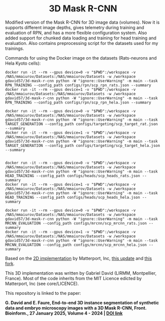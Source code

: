 <h1 align="center"> 3D Mask R-CNN </h1>
Modified version of the Mask R-CNN for 3D image data (volumes). Now it is supports different image depths, gives telemetry during training and evaluation of RPN, and has a more flexible configuration system.
Also added support for chunked data loading and training for head training and evaluation.
Also contains preprocessing script for the datasets used for my trainings.

Commands for using the Docker image on the datasets (Rats-neurons and Hela Kyoto cells):
    
    docker run -it --rm --gpus device=0 -v "$PWD":/workspace -v /NAS/mmaiurov/Datasets:/NAS/mmaiurov/Datasets -w /workspace gdavid57/3d-mask-r-cnn python -W "ignore::UserWarning" -m main --task RPN_TRAINING --config_path configs/rpn/scp_rpn_rats.json --summary
    docker run -it --rm --gpus device=1 -v "$PWD":/workspace -v /NAS/mmaiurov/Datasets:/NAS/mmaiurov/Datasets -w /workspace gdavid57/3d-mask-r-cnn python -W "ignore::UserWarning" -m main --task RPN_TRAINING --config_path configs/rpn/scp_rpn_hela.json --summary

    docker run -it --rm --gpus device=0 -v "$PWD":/workspace -v /NAS/mmaiurov/Datasets:/NAS/mmaiurov/Datasets -w /workspace gdavid57/3d-mask-r-cnn python -W "ignore::UserWarning" -m main --task TARGET_GENERATION --config_path configs/targeting/scp_target_rat.json --summary
    docker run -it --rm --gpus device=1 -v "$PWD":/workspace -v /NAS/mmaiurov/Datasets:/NAS/mmaiurov/Datasets -w /workspace gdavid57/3d-mask-r-cnn python -W "ignore::UserWarning" -m main --task TARGET_GENERATION --config_path configs/targeting/scp_target_hela.json --summary


    docker run -it --rm --gpus device=0 -v "$PWD":/workspace -v /NAS/mmaiurov/Datasets:/NAS/mmaiurov/Datasets -w /workspace gdavid57/3d-mask-r-cnn python -W "ignore::UserWarning" -m main --task HEAD_TRAINING --config_path configs/heads/scp_heads_rats.json --summary
    docker run -it --rm --gpus device=1 -v "$PWD":/workspace -v /NAS/mmaiurov/Datasets:/NAS/mmaiurov/Datasets -w /workspace gdavid57/3d-mask-r-cnn python -W "ignore::UserWarning" -m main --task HEAD_TRAINING --config_path configs/heads/scp_heads_hela.json --summary

    docker run -it --rm --gpus device=0 -v "$PWD":/workspace -v /NAS/mmaiurov/Datasets:/NAS/mmaiurov/Datasets -w /workspace gdavid57/3d-mask-r-cnn python -W "ignore::UserWarning" -m main --task MRCNN_EVALUATION --config_path configs/mrcnn/scp_mrcnn_rats.json --summary
    docker run -it --rm --gpus device=1 -v "$PWD":/workspace -v /NAS/mmaiurov/Datasets:/NAS/mmaiurov/Datasets -w /workspace gdavid57/3d-mask-r-cnn python -W "ignore::UserWarning" -m main --task MRCNN_EVALUATION --config_path configs/mrcnn/scp_mrcnn_hela.json --summary


Based on the [2D implementation](https://github.com/matterport/Mask_RCNN) by Matterport, Inc, [this update](https://github.com/ahmedfgad/Mask-RCNN-TF2) and [this fork](https://github.com/matterport/Mask_RCNN/pull/1611/files).

This 3D implementation was written by Gabriel David (LIRMM, Montpellier, France). Most of the code inherits from the MIT Licence edicted by Matterport, Inc (see core/LICENCE).

This repository is linked to the paper:

**G. David and E. Faure, End-to-end 3D instance segmentation of synthetic data and embryo microscopy images with a 3D Mask R-CNN, Front. Bioinform., 27 January 2025, Volume 4 - 2024 | [DOI link](https://doi.org/10.3389/fbinf.2024.1497539)**

